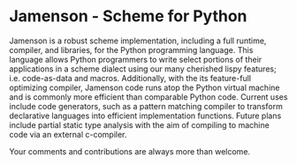 Jamenson - Scheme for Python
==========================================
Jamenson is a robust scheme implementation, including a full runtime, compiler, and
libraries, for the Python programming language. This language allows Python programmers
to write select portions of their applications in a scheme dialect using our many cherished
lispy features; i.e. code-as-data and macros. Additionally, with the its feature-full
optimizing compiler, Jamenson code runs atop the Python virtual machine and is commonly more
efficient than comparable Python code. Current uses include code generators, such as a pattern
matching compiler to transform declarative languages into efficient implementation functions.
Future plans include partial static type analysis with the aim of compiling to machine code
via an external c-compiler.

Your comments and contributions are always more than welcome. 
